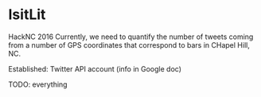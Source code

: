 # IsitLit
HackNC 2016
Currently, we need to quantify the number of tweets coming from a number of GPS coordinates that correspond to bars in CHapel Hill, NC. 

Established:
Twitter API account (info in Google doc)

TODO:
everything
